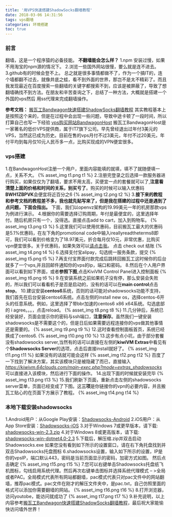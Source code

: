 ```yaml
---
title: '用VPS快速搭建ShadowSocks翻墙教程'
date: 2018-03-06 14:31:56
tags: vps翻墙
categories: 环境搭建
toc: true
---
```

### 前言
  翻墙，这是一个程序猿的必备技能。
  **不翻墙能会怎么样？**
  1.npm 安装过慢，如果不用淘宝的npm源的情况下。
  2.浏览一些国外网站很慢，要么就是连不进去。
  3.github有的时候会登不上。
  总之就是很多事情都做不了，作为一个搞IT的，连个墙都翻不过去，就像井底之蛙，看不到外面的世界，那岂不是太不精彩了。而且我发现最近在百度搜索一些翻墙的关键字都搜索不到，应该是被屏蔽了，导致了想翻墙确找不到方法。在朋友和辛苦查询之下，总结了一种方法，大概就是搭建一个外国的vps然后 用ss代理来完成翻墙操作。
  <!-- more -->
  **参考文档：**
  [搬瓦工Bandwagon快速搭建ShadowSocks翻墙教程](http://www.huizhanzhang.com/2017/05/bandwagon-one-key-shadowsocks.html)
  其实教程基本上是按照这个来的，但是在过程中会出现一些问题，导致中途卡顿了一段时间，所以打算自己也写一下经验
  [vps购买网站BandwagonHost](https://www.bwh1.net/)
  搬瓦工BandwagonHost是一家著名的低价VPS提供商，属于IT7旗下公司。早先曾经退出过年付3美元的VPS，当然这已成为历史。目前在售的vps月付不过3美元，年付不过20美元，年付平均到每月仅10元人民币多一点，比购买现成的VPN便宜很多。
### vps搭建
1.在BandwagonHost注册一个用户，里面内容能填的就填，填不了就随便填一点，关系不大。
{% asset_img t1.png t1 %}
2.注册完登录之后选择一款服务器进行购买，如果仅仅为了翻墙，要求不用太高，买便宜一点的套餐就可以了,**注意看清楚上面的价格和时间的关系，别买亏了**。购买的时候可以输入优惠码**BWH1ZBPVK**会便宜将近百分之6
{% asset_img t2.png t2 %}
3.**接下来的教程和参考文档的教程差不多，我也就先贴写来了，但是我在搭建的过程中还是遇到了点问题，下面会指出。** 下面，我们以openvz架构的19.99美元一年的机房那款vps为例进行演示。
4.根据你的需要选择订购周期，年付是最便宜的，这里选择年付。随后机房只有一个，没得选。直接点击add to cart，加入到购物车。
{% asset_img t3.png t3 %}
5.这里我们可以使用优惠码，目前搬瓦工最大的优惠码是5.1%优惠码，在左下角的promotional code中输入ireallyreadtheterms8即可，我们可以看到价格变为了18.97美元，折合每月仅10元，非常优惠，比购买vpn便宜很多。关于优惠码，如果失效可以[请点击我](http://www.huizhanzhang.com/category/coupons/bandwagonhost-coupons)。
点击 check out 结账
{% asset_img t4.png t4 %}
6.选择支付宝alipay，勾选统一服务条款，提交
{% asset_img t5.png t5 %}
7.再支付宝界面付款完成后跳转回搬瓦工这时候你的后台就多了一个vps,并且回邮件通知你的vps的ip，端口和密码。
8.然后在个人用户界面可以看到如下界面，或者**参照下图**,点击KiviVM Control Panel进入控制面板
{% asset_img t6.png t6 %}
9.在安装系统之前如果机子没有停，那么安装会失败的，所以我们可以看看机子是否是启动的，没有的话可以在**main control**点击**stop**。
10.建议安装**centos6**系统，否则的话可能对shadowsocks功能不支持，我们首先在后台安装centos6系统。点击左侧的install new os，选择centos-6开头的任意系统。例如，这里选择了带bbr加速的centos6 x86 x64系统。勾选底部的 i agree。。。，点击reload。
{% asset_img t8.png t8 %}
11.几分钟后，系统已经安装好，页面会提示你的密码与ssh端口，**注意保存**。虽然我们一键安装shadowsocks是不需要这个的，但是日后如果需要远程连接你的vps做其他事情还是需要的。
{% asset_img t9.png t9 %}
12.这时查看控制面板首页，系统已经换成了centos6.
{% asset_img t10.png t10 %}
13.这步有点小坑，由于部分套餐没有shadowsocks server,当然有的话可以直接在左侧的**kiwiVM Extras**中看见有个**Shadowsocks Server**的选项，点击后直接install就好了。
{% asset_img t11.png t11 %}
如果没有的话就可能会这样
{% asset_img t12.png t12 %}
百度了一下找到了解决方案，其实该模块只是被隐藏了而已，直接输入 *https://kiwivm.64clouds.com/main-exec.php?mode=extras_shadowsocks* 可以直接进入该模块，然后进行下面的操作。
14.出现下面的时候就安装完毕
{% asset_img t13.png t13 %}
15.我们刷新下页面，重新点击左侧的shadowsocks server菜单，页面已经变成了下图。这**三项**是你链接你的vpn的必要内容，并且搬瓦工贴心的在页面下方展示了教程。
{% asset_img t14.png t14 %}
### 本地下载安装shadowsocks
1.Android用户：从Google Play安装：[Shadowsocks-Android](https://play.google.com/store/apps/details?id=com.github.shadowsocks)
2.iOS用户：从App Store安装：[Shadowsocks-iOS](https://itunes.apple.com/us/app/shadowsocks/id665729974?ls=1&mt=8)
3.对于Windows 7或更早版本，请下载: [shadowsocks-win-2.3.zip](https://kiwivm.64clouds.com/dist/shadowsocks-win-2.3.zip)
4.对于Windows 8或更高版本，请下载: [shadowsocks-win-dotnet4.0-2.3](https://kiwivm.64clouds.com/dist/shadowsocks-win-dotnet4.0-2.3.zip)
5.下载后，解压缩.zip并双击启动Shadowsocks.exe
如果您没有看到如下所示的设置窗口，请在右下角托盘找到并双击Shadowsocks托盘图标
6.shadowsocks设置，输入如下所示的设置，IP是你的vpsIP，端口默认443，密码是当前页面显示的密码，加密方式如图。
然后点击确定
{% asset_img t15.png t15 %}
7.您可以右键单击Shadowsocks托盘纸飞机图标，勾线启用系统代理。然后再次右键单击图标并选择系统代理模式 – >全局或者PAC。全局模式代表所有网站都翻墙，pac模式代表只对pac文件中的网站翻墙，推荐pac模式。pac文件在刚才的解压文件夹中，是pac.txt，自己仿照里面的格式可以添加你需要翻墙的网站。
{% asset_img t16.png t16 %}
8.打开浏览器，访问youtobe，能访问就成功了
{% asset_img t17.png t17 %}
9.补充说明，以上内容参考[搬瓦工Bandwagon快速搭建ShadowSocks翻墙教程](http://www.huizhanzhang.com/2017/05/bandwagon-one-key-shadowsocks.html)，最后祝大家能愉快访问墙外世界！

